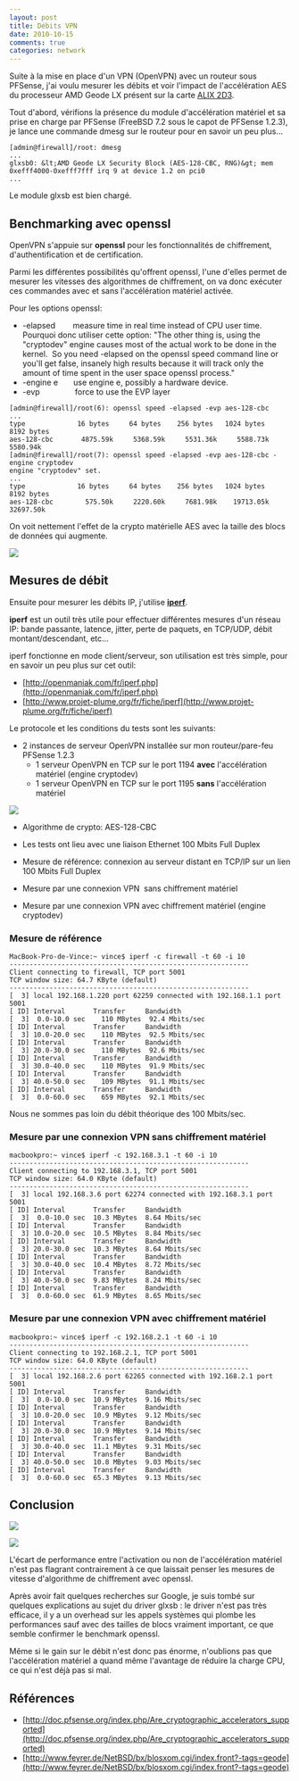 ```yaml
---
layout: post
title: Débits VPN
date: 2010-10-15
comments: true
categories: network
---
```


Suite à la mise en place d'un VPN (OpenVPN) avec un routeur sous PFSense, j'ai voulu mesurer les débits et voir l'impact de l'accélération AES du processeur AMD Geode LX présent sur la carte [ALIX 2D3](http://www.pcengines.ch/alix2d13.htm).

Tout d'abord, vérifions la présence du module d'accélération matériel et sa prise en charge par PFSense (FreeBSD 7.2 sous le capot de PFSense 1.2.3), je lance une commande dmesg sur le routeur pour en savoir un peu plus...

```
[admin@firewall]/root: dmesg
...
glxsb0: &lt;AMD Geode LX Security Block (AES-128-CBC, RNG)&gt; mem 0xefff4000-0xefff7fff irq 9 at device 1.2 on pci0
...
```
Le module glxsb est bien chargé.

## Benchmarking avec openssl

OpenVPN s'appuie sur **openssl** pour les fonctionnalités de chiffrement, d'authentification et de certification.

Parmi les différentes possibilités qu'offrent openssl, l'une d'elles permet de mesurer les vitesses des algorithmes de chiffrement, on va donc exécuter ces commandes avec et sans l'accélération matériel activée.

Pour les options openssl:

*   -elapsed        measure time in real time instead of CPU user time. Pourquoi donc utiliser cette option: "The other thing is, using the "cryptodev" engine causes most of the actual work to be done in the kernel.  So you need -elapsed on the openssl speed command line or you'll get false, insanely high results because it will track only the amount of time spent in the user space openssl process."
*   -engine e       use engine e, possibly a hardware device.
*   -evp                force to use the EVP layer

```
[admin@firewall]/root(6): openssl speed -elapsed -evp aes-128-cbc
...
type             16 bytes     64 bytes    256 bytes   1024 bytes   8192 bytes
aes-128-cbc       4875.59k     5368.59k     5531.36k     5588.73k     5580.94k
[admin@firewall]/root(7): openssl speed -elapsed -evp aes-128-cbc -engine cryptodev
engine "cryptodev" set.
...
type             16 bytes     64 bytes    256 bytes   1024 bytes   8192 bytes
aes-128-cbc        575.50k     2220.60k     7681.98k    19713.05k    32697.50k
```

On voit nettement l'effet de la crypto matérielle AES avec la taille des blocs de données qui augmente.

![](/assets/benchmark_openssl_speed1.png)

## Mesures de débit

Ensuite pour mesurer les débits IP, j'utilise **[iperf](http://sourceforge.net/projects/iperf/)**.

**iperf** est un outil très utile pour effectuer différentes mesures d'un réseau IP: bande passante, latence, jitter, perte de paquets, en TCP/UDP, débit montant/descendant, etc...

iperf fonctionne en mode client/serveur, son utilisation est très simple, pour en savoir un peu plus sur cet outil:

* [http://openmaniak.com/fr/iperf.php](http://openmaniak.com/fr/iperf.php)
* [http://www.projet-plume.org/fr/fiche/iperf](http://www.projet-plume.org/fr/fiche/iperf)

Le protocole et les conditions du tests sont les suivants:

*   2 instances de serveur OpenVPN installée sur mon routeur/pare-feu PFSense 1.2.3
    *   1 serveur OpenVPN en TCP sur le port 1194 **avec** l'accélération matériel (engine cryptodev)
    *   1 serveur OpenVPN en TCP sur le port 1195 **sans** l'accélération matériel

![](/assets/serveurs_openvpn.png)

*   Algorithme de crypto: AES-128-CBC
*   Les tests ont lieu avec une liaison Ethernet 100 Mbits Full Duplex

*   Mesure de référence: connexion au serveur distant en TCP/IP sur un lien 100 Mbits Full Duplex
*   Mesure par une connexion VPN  sans chiffrement matériel
*   Mesure par une connexion VPN avec chiffrement matériel (engine cryptodev)

### Mesure de référence

```
MacBook-Pro-de-Vince:~ vince$ iperf -c firewall -t 60 -i 10
------------------------------------------------------------
Client connecting to firewall, TCP port 5001
TCP window size: 64.7 KByte (default)
------------------------------------------------------------
[  3] local 192.168.1.220 port 62259 connected with 192.168.1.1 port 5001
[ ID] Interval       Transfer     Bandwidth
[  3]  0.0-10.0 sec    110 MBytes  92.4 Mbits/sec
[ ID] Interval       Transfer     Bandwidth
[  3] 10.0-20.0 sec    110 MBytes  92.5 Mbits/sec
[ ID] Interval       Transfer     Bandwidth
[  3] 20.0-30.0 sec    110 MBytes  92.6 Mbits/sec
[ ID] Interval       Transfer     Bandwidth
[  3] 30.0-40.0 sec    110 MBytes  91.9 Mbits/sec
[ ID] Interval       Transfer     Bandwidth
[  3] 40.0-50.0 sec    109 MBytes  91.1 Mbits/sec
[ ID] Interval       Transfer     Bandwidth
[  3]  0.0-60.0 sec    659 MBytes  92.1 Mbits/sec
```

Nous ne sommes pas loin du débit théorique des 100 Mbits/sec.

### Mesure par une connexion VPN sans chiffrement matériel

```
macbookpro:~ vince$ iperf -c 192.168.3.1 -t 60 -i 10
------------------------------------------------------------
Client connecting to 192.168.3.1, TCP port 5001
TCP window size: 64.0 KByte (default)
------------------------------------------------------------
[  3] local 192.168.3.6 port 62274 connected with 192.168.3.1 port 5001
[ ID] Interval       Transfer     Bandwidth
[  3]  0.0-10.0 sec  10.3 MBytes  8.64 Mbits/sec
[ ID] Interval       Transfer     Bandwidth
[  3] 10.0-20.0 sec  10.5 MBytes  8.84 Mbits/sec
[ ID] Interval       Transfer     Bandwidth
[  3] 20.0-30.0 sec  10.3 MBytes  8.64 Mbits/sec
[ ID] Interval       Transfer     Bandwidth
[  3] 30.0-40.0 sec  10.4 MBytes  8.72 Mbits/sec
[ ID] Interval       Transfer     Bandwidth
[  3] 40.0-50.0 sec  9.83 MBytes  8.24 Mbits/sec
[ ID] Interval       Transfer     Bandwidth
[  3]  0.0-60.0 sec  61.9 MBytes  8.65 Mbits/sec
```

### Mesure par une connexion VPN avec chiffrement matériel

```
macbookpro:~ vince$ iperf -c 192.168.2.1 -t 60 -i 10
------------------------------------------------------------
Client connecting to 192.168.2.1, TCP port 5001
TCP window size: 64.0 KByte (default)
------------------------------------------------------------
[  3] local 192.168.2.6 port 62265 connected with 192.168.2.1 port 5001
[ ID] Interval       Transfer     Bandwidth
[  3]  0.0-10.0 sec  10.9 MBytes  9.16 Mbits/sec
[ ID] Interval       Transfer     Bandwidth
[  3] 10.0-20.0 sec  10.9 MBytes  9.12 Mbits/sec
[ ID] Interval       Transfer     Bandwidth
[  3] 20.0-30.0 sec  10.9 MBytes  9.14 Mbits/sec
[ ID] Interval       Transfer     Bandwidth
[  3] 30.0-40.0 sec  11.1 MBytes  9.31 Mbits/sec
[ ID] Interval       Transfer     Bandwidth
[  3] 40.0-50.0 sec  10.8 MBytes  9.03 Mbits/sec
[ ID] Interval       Transfer     Bandwidth
[  3]  0.0-60.0 sec  65.3 MBytes  9.13 Mbits/sec
```

## Conclusion

![](/assets/mesures_de_debits_avec_iperf1.png)

![](/assets/benchmarks_debits_vpn1.png)


L'écart de performance entre l'activation ou non de l'accélération matériel n'est pas flagrant contrairement à ce que laissait penser les mesures de vitesse d'algorithme de chiffrement avec openssl.

Après avoir fait quelques recherches sur Google, je suis tombé sur quelques explications au sujet du driver glxsb : le driver n'est pas très efficace, il y a un overhead sur les appels systèmes qui plombe les performances sauf avec des tailles de blocs vraiment important, ce que semble confirmer le benchmark openssl.

Même si le gain sur le débit n'est donc pas énorme, n'oublions pas que l'accélération matériel a quand même l'avantage de réduire la charge CPU, ce qui n'est déjà pas si mal.

## Références

* [http://doc.pfsense.org/index.php/Are_cryptographic_accelerators_supported](http://doc.pfsense.org/index.php/Are_cryptographic_accelerators_supported)
* [http://www.feyrer.de/NetBSD/bx/blosxom.cgi/index.front?-tags=geode](http://www.feyrer.de/NetBSD/bx/blosxom.cgi/index.front?-tags=geode)

